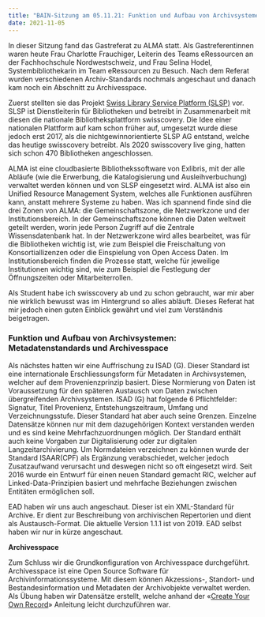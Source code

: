 ```yaml
---
title: "BAIN-Sitzung am 05.11.21: Funktion und Aufbau von Archivsystemen (1/2) und Gastreferat"
date: 2021-11-05
---
```


<p> In dieser Sitzung fand das Gastreferat zu ALMA statt. Als Gastreferentinnen waren heute Frau Charlotte Frauchiger, Leiterin des Teams eRessourcen an der Fachhochschule Nordwestschweiz, und Frau Selina Hodel, Systembibliothekarin im Team eRessourcen zu Besuch. Nach dem Referat wurden verschiedenen Archiv-Standards nochmals angeschaut und danach kam noch ein Abschnitt zu Archivesspace. </p>

<p> Zuerst stellten sie das Projekt <a href="https://slsp.ch/de">Swiss Library Service Platform (SLSP)</a> vor. SLSP ist Dienstleiterin für Bibliotheken und betreibt in Zusammenarbeit mit diesen die nationale Bibliotheksplattform swisscovery. Die Idee einer nationalen Plattform auf kam schon früher auf, umgesetzt wurde diese jedoch erst 2017, als die nichtgewinnorientierte SLSP AG entstand, welche das heutige swisscovery betreibt. Als 2020 swisscovery live ging, hatten sich schon 470 Bibliotheken angeschlossen. </p>

<p> ALMA ist eine cloudbasierte Bibliothekssoftware von Exlibris, mit der alle Abläufe (wie die Erwerbung, die Katalogisierung und Ausleihverbuchung) verwaltet werden können und von SLSP eingesetzt wird. ALMA ist also ein Unified Resource Management System, welches alle Funktionen ausführen kann, anstatt mehrere Systeme zu haben. Was ich spannend finde sind die drei Zonen von ALMA: die Gemeinschaftszone, die Netzwerkzone und der Institutionsbereich. In der Gemeinschaftszone können die Daten weltweit geteilt werden, worin jede Person Zugriff auf die Zentrale Wissensdatenbank hat. In der Netzwerkzone wird alles bearbeitet, was für die Bibliotheken wichtig ist, wie zum Beispiel die Freischaltung von Konsortiallizenzen oder die Einspielung von Open Access Daten. Im Institutionsbereich finden die Prozesse statt, welche für jeweilige Institutionen wichtig sind, wie zum Beispiel die Festlegung der Öffnungszeiten oder Mitarbeiterrollen. </p>

<p>Als Student habe ich swisscovery ab und zu schon gebraucht, war mir aber nie wirklich bewusst was im Hintergrund so alles abläuft. Dieses Referat hat mir jedoch einen guten Einblick gewährt und viel zum Verständnis beigetragen. </p>

<p><b><h3>Funktion und Aufbau von Archivsystemen: Metadatenstandards und Archivesspace</h3></b></p>

<p>Als nächstes hatten wir eine Auffrischung zu ISAD (G). Dieser Standard ist eine internationale Erschliessungsform für Metadaten in Archivsystemen, welcher auf dem Provenienzprinzip basiert. Diese Normierung von Daten ist Voraussetzung für den späteren Austausch von Daten zwischen übergreifenden Archivsystemen. ISAD (G) hat folgende 6 Pflichtfelder: Signatur, Titel Provenienz, Entstehungszeitraum, Umfang und Verzeichnungsstufe. Dieser Standard hat aber auch seine Grenzen. Einzelne Datensätze können nur mit dem dazugehörigen Kontext verstanden werden und es sind keine Mehrfachzuordnungen möglich. Der Standard enthält auch keine Vorgaben zur Digitalisierung oder zur digitalen Langzeitarchivierung. Um Normdateien verzeichnen zu können wurde der Standard ISAAR(CPF) als Ergänzung verabschiedet, welcher jedoch Zusatzaufwand verursacht und deswegen nicht so oft eingesetzt wird. Seit 2016 wurde ein Entwurf für einen neuen Standard gemacht RIC, welcher auf Linked-Data-Prinzipien basiert und mehrfache Beziehungen zwischen Entitäten ermöglichen soll. </p>

<p>EAD haben wir uns auch angeschaut. Dieser ist ein XML-Standard für Archive. Er dient zur Beschreibung von archivischen Repertorien und dient als Austausch-Format. Die aktuelle Version 1.1.1 ist von 2019. EAD selbst haben wir nur in kürze angeschaut. </p>

<p><b> Archivesspace</b></p>

<p>Zum Schluss wir die Grundkonfiguration von Archivesspace durchgeführt. Archivesspace ist eine Open Source Software für Archivinformationssysteme. Mit diesem können Akzessions-, Standort- und Bestandesinformation und Metadaten der Archivobjekte verwaltet werden.  Als Übung haben wir Datensätze erstellt, welche anhand der «<a href="https://guides.nyu.edu/ld.php?content_id=23198351e">Create Your Own Record</a>» Anleitung leicht durchzuführen war.</p>

